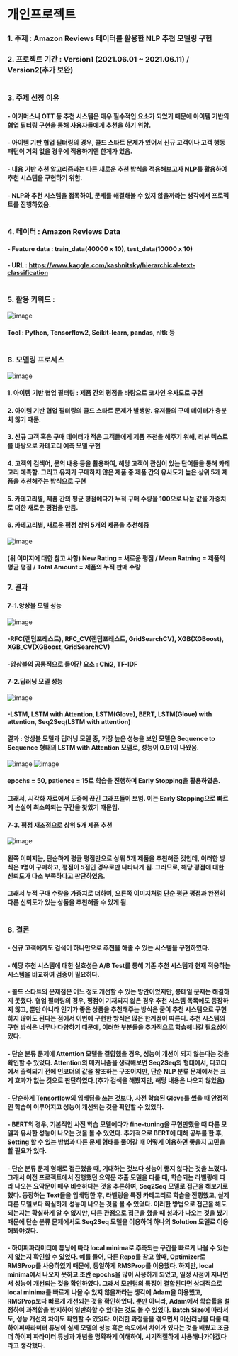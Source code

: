 # 개인프로젝트
### 1. 주제 : Amazon Reviews 데이터를 활용한 NLP 추천 모델링 구현
### 2. 프로젝트 기간 : Version1 (2021.06.01 ~ 2021.06.11) / Version2(추가 보완)
#
### 3. 주제 선정 이유 
#### - 이커머스나 OTT 등 추천 시스템은 매우 필수적인 요소가 되었기 때문에 아이템 기반의 협업 필터링 구현을 통해 사용자들에게 추천을 하기 위함.
#### - 아이템 기반 협업 필터링의 경우, 콜드 스타트 문제가 있어서 신규 고객이나 고객 행동 패턴이 거의 없을 경우에 적용하기엔 한계가 있음. 
#### - 내용 기반 추천 알고리즘과는 다른 새로운 추천 방식을 적용해보고자 NLP를 활용하여 추천 시스템을 구현하기 위함.
#### - NLP와 추천 시스템을 접목하여, 문제를 해결해볼 수 있지 않을까라는 생각에서 프로젝트를 진행하였음.
#  
### 4. 데이터 : Amazon Reviews Data 
#### - Feature data : train_data(40000 x 10), test_data(10000 x 10)
#### - URL : https://www.kaggle.com/kashnitsky/hierarchical-text-classification
#     
### 5. 활용 키워드 :
![image](https://user-images.githubusercontent.com/76590396/127207796-ca8201c5-ed94-46cc-a310-5ef56d44211d.png)
#### Tool : Python, Tensorflow2, Scikit-learn, pandas, nltk 등
#  
### 6. 모델링 프로세스
![image](https://user-images.githubusercontent.com/76590396/127205894-3caa2d24-7efa-4f1a-a343-db822b5332fa.png)


#### 1. 아이템 기반 협업 필터링 : 제품 간의 평점을 바탕으로 코사인 유사도로 구현
#### 2. 아이템 기반 협업 필터링의 콜드 스타트 문제가 발생함. 유저들의 구매 데이터가 충분치 않기 때문.
#### 3. 신규 고객 혹은 구매 데이터가 적은 고객들에게 제품 추천을 해주기 위해, 리뷰 텍스트를 바탕으로 카테고리 예측 모델 구현
#### 4. 고객의 검색어, 문의 내용 등을 활용하여, 해당 고객이 관심이 있는 단어들을 통해 카테고리 예측함. 그리고 유저가 구매하지 않은 제품 중 제품 간의 유사도가 높은 상위 5개 제품을 추천해주는 방식으로 구현
#### 5. 카테고리별, 제품 간의 평균 평점에다가 누적 구매 수량을 100으로 나눈 값을 가중치로 더한 새로운 평점을 만듬.
#### 6. 카테고리별, 새로운 평점 상위 5개의 제품을 추천해줌

![image](https://user-images.githubusercontent.com/76590396/127203202-3157dae2-5ceb-4291-beb4-e369905d253a.png)
#### (위 이미지에 대한 참고 사항) New Rating = 새로운 평점 / Mean Ratning = 제품의 평균 평점 / Total Amount = 제품의 누적 판매 수량
### 7. 결과
#### 7-1.앙상블 모델 성능
![image](https://user-images.githubusercontent.com/76590396/127200424-3ee73e96-cbba-43dd-9a3a-3b87bd2e11f7.png)
#### -RFC(랜덤포레스트), RFC_CV(랜덤포레스트, GridSearchCV), XGB(XGBoost), XGB_CV(XGBoost, GridSearchCV)
#### -앙상블의 공통적으로 들어간 요소 : Chi2, TF-IDF

#### 7-2.딥러닝 모델 성능
![image](https://user-images.githubusercontent.com/76590396/127201121-828f6530-4bad-4c39-9f47-015dc7e604a3.png)
#### -LSTM, LSTM with Attention, LSTM(Glove), BERT, LSTM(Glove) with attention, Seq2Seq(LSTM with attention)
#### 결과 : 앙상블 모델과 딥러닝 모델 중, 가장 높은 성능을 보인 모델은 Sequence to Sequence 형태의 LSTM with Attention 모델로, 성능이 0.91이 나왔음.
![image](https://user-images.githubusercontent.com/76590396/127201253-a5b87f31-6a3d-4fbf-a240-036443d45be6.png)
![image](https://user-images.githubusercontent.com/76590396/127201284-6d20849d-799e-427f-aee2-289a5bca1d1d.png)
#### epochs = 50, patience = 15로 학습을 진행하며 Early Stopping을 활용하였음.
#### 그래서, 시각화 자료에서 도중에 끊긴 그래프들이 보임. 이는 Early Stopping으로 빠르게 손실이 최소화되는 구간을 찾았기 때문임.
#### 7-3. 평점 재조정으로 상위 5개 제품 추천
![image](https://user-images.githubusercontent.com/76590396/127204318-b4b88265-6ff0-4223-aa59-77baf0f2ea7b.png)
#### 왼쪽 이미지는, 단순하게 평균 평점만으로 상위 5개 제품을 추천해준 것인데, 이러한 방식은 1명이 구매하고, 평점이 5점인 경우로만 나타나게 됨. 그러므로, 해당 평점에 대한 신뢰도가 다소 부족하다고 판단하였음.
#### 그래서 누적 구매 수량을 가중치로 더하여, 오른쪽 이미지처럼 단순 평균 평점과 완전히 다른 신뢰도가 있는 상품을 추천해줄 수 있게 됨.
#
### 8. 결론
#### - 신규 고객에게도 검색어 하나만으로 추천을 해줄 수 있는 시스템을 구현하였다.
#### - 해당 추천 시스템에 대한 실효성은 A/B Test를 통해 기존 추천 시스템과 현재 적용하는 시스템을 비교하여 검증이 필요하다.
#### - 콜드 스타트의 문제점은 어느 정도 개선할 수 있는 방안이었지만, 롱테일 문제는 해결하지 못했다. 협업 필터링의 경우, 평점이 기재되지 않은 경우 추천 시스템 목록에도 등장하지 않고, 뿐만 아니라 인기가 좋은 상품을 추천해주는 방식은 굳이 추천 시스템으로 구현하지 않아도 된다는 점에서 이번에 구현한 방식은 많은 한계점이 따른다. 추천 시스템의 구현 방식은 너무나 다양하기 때문에, 이러한 부분들을 추가적으로 학습해나갈 필요성이 있다.
#### - 단순 분류 문제에 Attention 모델을 결합했을 경우, 성능이 개선이 되지 않는다는 것을 확인할 수 있었다. Attention의 매커니즘을 생각해보면 Seq2Seq의 형태에서, 디코더에서 출력되기 전에 인코더의 값을 참조하는 구조이지만, 단순 NLP 분류 문제에서는 크게 효과가 없는 것으로 판단하였다.(추가 검색을 해봤지만, 해당 내용은 나오지 않았음)
#### - 단순하게 Tensorflow의 임베딩을 쓰는 것보다, 사전 학습된 Glove를 썼을 때 안정적인 학습이 이루어지고 성능이 개선되는 것을 확인할 수 있었다.
#### - BERT의 경우, 기본적인 사전 학습 모델에다가 fine-tuning을 구현만했을 때 다른 모델과 유사한 성능이 나오는 것을 볼 수 있었다. 추가적으로 BERT에 대해 공부를 한 후, Setting 할 수 있는 방법과 다른 문제 형태를 풀어갈 때 어떻게 이용하면 좋을지 고민을 할 필요가 있다.
#### - 단순 분류 문제 형태로 접근했을 때, 기대하는 것보다 성능이 좋지 않다는 것을 느꼈다. 그래서 이전 프로젝트에서 진행했던 요약문 추출 모델을 다룰 때, 학습되는 라벨링에 따라 나오는 요약문이 매우 비슷하다는 것을 추론하여, Seq2Seq 모델로 접근을 해보기로 했다. 등장하는 Text들을 임베딩한 후, 라벨링을 특정 카테고리로 학습을 진행했고, 실제 다른 모델보다 확실하게 성능이 나오는 것을 볼 수 있었다. 이러한 방법으로 접근을 해도 되는지는 확실하게 알 수 없지만, 다른 관점으로 접근을 했을 때 성과가 나오는 것을 봤기 때문에 단순 분류 문제에서도 Seq2Seq 모델을 이용하여 하나의 Solution 모델로 이용해봐야겠다.
#### - 하이퍼파라미터에 튜닝에 따라 local minima로 추측되는 구간을 빠르게 나올 수 있는지 없는지 확인할 수 있었다. 예를 들어, 다른 Repo를 참고 할때, Optimizer로 RMSProp를 사용하였기 때문에, 동일하게 RMSProp를 이용했다. 하지만, local minima에서 나오지 못하고 초반 epochs을 많이 사용하게 되었고, 일정 시점이 지나면서 성능이 개선되는 것을 확인하였다. 그래서 모멘텀의 특징이 결합된다면 상대적으로 local minima를 빠르게 나올 수 있지 않을까라는 생각에 Adam을 이용했고, RMSProp보다 빠르게 개선되는 것을 확인하였다. 뿐만 아니라, Adam에서 학습률을 설정하여 과적합을 방지하여 일반화할 수 있다는 것도 볼 수 있었다. Batch Size에 따라서도, 성능 개선의 차이도 확인할 수 있었다. 이러한 과정들을 겪으면서 머신러닝을 다룰 때, 하이퍼파라미터 튜닝이 실제 모델의 성능 혹은 속도에서 차이가 있다는 것을 배웠고 조금 더 하이퍼 파라미터 튜닝과 개념을 명확하게 이해하여, 시기적절하게 사용해나가야겠다라고 생각했다. 
